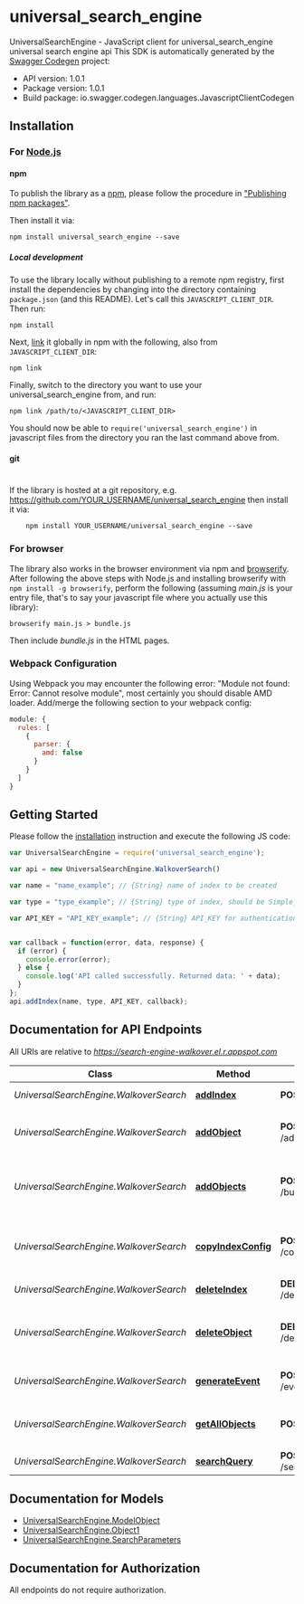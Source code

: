 # universal_search_engine

UniversalSearchEngine - JavaScript client for universal_search_engine
universal search engine api
This SDK is automatically generated by the [Swagger Codegen](https://github.com/swagger-api/swagger-codegen) project:

- API version: 1.0.1
- Package version: 1.0.1
- Build package: io.swagger.codegen.languages.JavascriptClientCodegen

## Installation

### For [Node.js](https://nodejs.org/)

#### npm

To publish the library as a [npm](https://www.npmjs.com/),
please follow the procedure in ["Publishing npm packages"](https://docs.npmjs.com/getting-started/publishing-npm-packages).

Then install it via:

```shell
npm install universal_search_engine --save
```

##### Local development

To use the library locally without publishing to a remote npm registry, first install the dependencies by changing 
into the directory containing `package.json` (and this README). Let's call this `JAVASCRIPT_CLIENT_DIR`. Then run:

```shell
npm install
```

Next, [link](https://docs.npmjs.com/cli/link) it globally in npm with the following, also from `JAVASCRIPT_CLIENT_DIR`:

```shell
npm link
```

Finally, switch to the directory you want to use your universal_search_engine from, and run:

```shell
npm link /path/to/<JAVASCRIPT_CLIENT_DIR>
```

You should now be able to `require('universal_search_engine')` in javascript files from the directory you ran the last 
command above from.

#### git
#
If the library is hosted at a git repository, e.g.
https://github.com/YOUR_USERNAME/universal_search_engine
then install it via:

```shell
    npm install YOUR_USERNAME/universal_search_engine --save
```

### For browser

The library also works in the browser environment via npm and [browserify](http://browserify.org/). After following
the above steps with Node.js and installing browserify with `npm install -g browserify`,
perform the following (assuming *main.js* is your entry file, that's to say your javascript file where you actually 
use this library):

```shell
browserify main.js > bundle.js
```

Then include *bundle.js* in the HTML pages.

### Webpack Configuration

Using Webpack you may encounter the following error: "Module not found: Error:
Cannot resolve module", most certainly you should disable AMD loader. Add/merge
the following section to your webpack config:

```javascript
module: {
  rules: [
    {
      parser: {
        amd: false
      }
    }
  ]
}
```

## Getting Started

Please follow the [installation](#installation) instruction and execute the following JS code:

```javascript
var UniversalSearchEngine = require('universal_search_engine');

var api = new UniversalSearchEngine.WalkoverSearch()

var name = "name_example"; // {String} name of index to be created

var type = "type_example"; // {String} type of index, should be Simple_Search or Ecommerce

var API_KEY = "API_KEY_example"; // {String} API_KEY for authentication


var callback = function(error, data, response) {
  if (error) {
    console.error(error);
  } else {
    console.log('API called successfully. Returned data: ' + data);
  }
};
api.addIndex(name, type, API_KEY, callback);

```

## Documentation for API Endpoints

All URIs are relative to *https://search-engine-walkover.el.r.appspot.com*

Class | Method | HTTP request | Description
------------ | ------------- | ------------- | -------------
*UniversalSearchEngine.WalkoverSearch* | [**addIndex**](docs/WalkoverSearch.md#addIndex) | **POST** /addIndexByApi | Add Index By Api
*UniversalSearchEngine.WalkoverSearch* | [**addObject**](docs/WalkoverSearch.md#addObject) | **POST** /add/{index_name} | This will add an object to the given index.
*UniversalSearchEngine.WalkoverSearch* | [**addObjects**](docs/WalkoverSearch.md#addObjects) | **POST** /bulkadd/{index_name} | This will add an array of objects to the given index.
*UniversalSearchEngine.WalkoverSearch* | [**copyIndexConfig**](docs/WalkoverSearch.md#copyIndexConfig) | **POST** /copyIndexConfig | Copy Index configuration from one index to another
*UniversalSearchEngine.WalkoverSearch* | [**deleteIndex**](docs/WalkoverSearch.md#deleteIndex) | **DELETE** /deleteIndexByApi | Delete Index
*UniversalSearchEngine.WalkoverSearch* | [**deleteObject**](docs/WalkoverSearch.md#deleteObject) | **DELETE** /delete/{index_name} | This will delete the object with given object id
*UniversalSearchEngine.WalkoverSearch* | [**generateEvent**](docs/WalkoverSearch.md#generateEvent) | **POST** /event/{index_name} | This will generate an event.
*UniversalSearchEngine.WalkoverSearch* | [**getAllObjects**](docs/WalkoverSearch.md#getAllObjects) | **POST** /getAllObjects | Get All objects stored in index
*UniversalSearchEngine.WalkoverSearch* | [**searchQuery**](docs/WalkoverSearch.md#searchQuery) | **POST** /search/{index_name} | 


## Documentation for Models

 - [UniversalSearchEngine.ModelObject](docs/ModelObject.md)
 - [UniversalSearchEngine.Object1](docs/Object1.md)
 - [UniversalSearchEngine.SearchParameters](docs/SearchParameters.md)


## Documentation for Authorization

 All endpoints do not require authorization.

